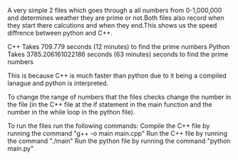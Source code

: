 A very simple 2 files which goes through a all numbers from 0-1,000,000 and determines weather they are prime or not.Both files also record when they start there calcutions and when they end.This shows us the speed diffrence between python and C++.

C++ Takes 709.779 seconds (12 minutes) to find the prime numbers
Python Takes 3785.206161022186 seconds (63 minutes) seconds to find the prime numbers

This is because C++ is much faster than python due to it being a compiled lanague and python is interpreted.

To change the range of numbers that the files checks change the number in the file (in the C++ file at the if statement in the main function and the number in the while loop in the python file).

To run the files run the following commands:
    Compile the C++ file by running the command "g++ -o main main.cpp"
    Run the C++ file by running the command "./main"
    Run the python file by running the command "python main.py"

